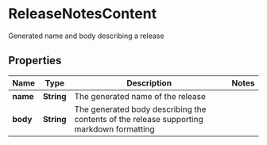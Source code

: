 

# ReleaseNotesContent

Generated name and body describing a release

## Properties

| Name | Type | Description | Notes |
|------------ | ------------- | ------------- | -------------|
|**name** | **String** | The generated name of the release |  |
|**body** | **String** | The generated body describing the contents of the release supporting markdown formatting |  |



